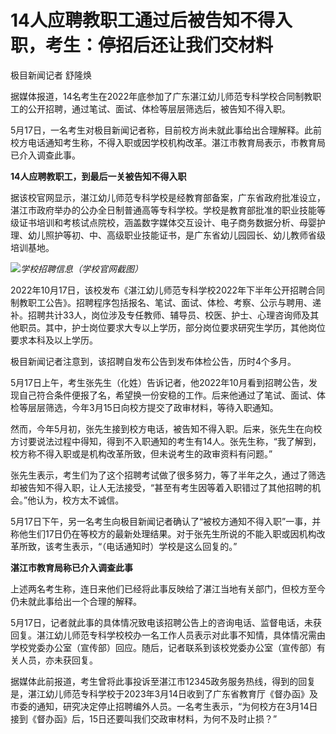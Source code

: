 # 14人应聘教职工通过后被告知不得入职，考生：停招后还让我们交材料

极目新闻记者 舒隆焕

据媒体报道，14名考生在2022年底参加了广东湛江幼儿师范专科学校合同制教职工的公开招聘，通过笔试、面试、体检等层层筛选后，被告知不得入职。

5月17日，一名考生对极目新闻记者称，目前校方尚未就此事给出合理解释。此前校方电话通知考生称，不得入职或因学校机构改革。湛江市教育局表示，市教育局已介入调查此事。

**14人应聘教职工，到最后一关被告知不得入职**

据该校官网显示，湛江幼儿师范专科学校是经教育部备案，广东省政府批准设立，湛江市政府举办的公办全日制普通高等专科学校。学校是教育部批准的职业技能等级证书培训和考核试点院校，涵盖数字媒体交互设计、电子商务数据分析、母婴护理、幼儿照护等初、中、高级职业技能证书，是广东省幼儿园园长、幼儿教师省级培训基地。

![](https://inews.gtimg.com/om_bt/OFR2dD8TbymZmwp2EASrhp7t9ut1p9oHSbCMIMwn2AuN8AA/1000)_学校招聘信息（学校官网截图）_

2022年10月17日，该校发布《湛江幼儿师范专科学校2022年下半年公开招聘合同制教职工公告》。招聘程序包括报名、笔试、面试、体检、考察、公示与聘用、递补。招聘共计33人，岗位涉及专任教师、辅导员、校医、护士、心理咨询师及其他职员。其中，护士岗位要求大专以上学历，部分岗位要求研究生学历，其他岗位要求本科及以上学历。

极目新闻记者注意到，该招聘自发布公告到发布体检公告，历时4个多月。

5月17日上午，考生张先生（化姓）告诉记者，他2022年10月看到招聘公告，发现自己符合条件便报了名，希望换一份安稳的工作。后来他通过了笔试、面试、体检等层层筛选，今年3月15日向校方提交了政审材料，等待入职通知。

然而，今年5月初，张先生接到校方电话，被告知不得入职。后来，张先生在向校方讨要说法过程中得知，得到不入职通知的考生有14人。张先生称，“我了解到，校方称不得入职或是机构改革所致，但未说考生的政审资料有问题。”

张先生表示，考生们为了这个招聘考试做了很多努力，等了半年之久，通过了筛选却被告知不得入职，让人无法接受，“甚至有考生因等着入职错过了其他招聘的机会。”他认为，校方太不诚信。

5月17日下午，另一名考生向极目新闻记者确认了“被校方通知不得入职”一事，并称他生们17日仍在等校方的最新处理结果。对于张先生所说的不能入职或因机构改革所致，该考生表示，“（电话通知时）学校是这么回复的。”

**湛江市教育局称已介入调查此事**

上述两名考生称，连日来他们已经将此事反映给了湛江当地有关部门，但校方至今仍未就此事给出一个合理的解释。

5月17日，记者就此事的具体情况致电该招聘公告上的咨询电话、监督电话，未获回复。湛江幼儿师范专科学校校办一名工作人员表示对此事不知情，具体情况需由学校党委办公室（宣传部）回应。随后，记者联系到该校党委办公室（宣传部）有关人员，亦未获回复。

据媒体此前报道，考生曾将此事投诉至湛江市12345政务服务热线，得到的回复是，湛江幼儿师范专科学校于2023年3月14日收到了广东省教育厅《督办函》及市委的通知，研究决定停止招聘编外人员。一名考生表示，“为何校方在3月14日接到《督办函》后，15日还要叫我们交政审材料，为何不及时止损？”

